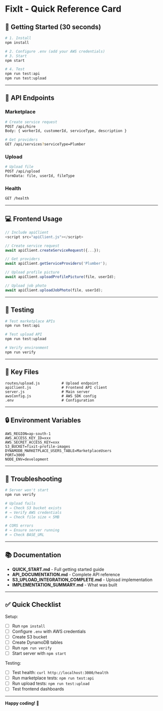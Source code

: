 # FixIt - Quick Reference Card

## 🚀 Getting Started (30 seconds)

```bash
# 1. Install
npm install

# 2. Configure .env (add your AWS credentials)
# 3. Start
npm start

# 4. Test
npm run test:api
npm run test:upload
```

---

## 📡 API Endpoints

### Marketplace
```bash
# Create service request
POST /api/hire
Body: { workerId, customerId, serviceType, description }

# Get providers
GET /api/services?serviceType=Plumber
```

### Upload
```bash
# Upload file
POST /api/upload
FormData: file, userId, fileType
```

### Health
```bash
GET /health
```

---

## 💻 Frontend Usage

```javascript
// Include apiClient
<script src="apiClient.js"></script>

// Create service request
await apiClient.createServiceRequest({...});

// Get providers
await apiClient.getServiceProviders('Plumber');

// Upload profile picture
await apiClient.uploadProfilePicture(file, userId);

// Upload job photo  
await apiClient.uploadJobPhoto(file, userId);
```

---

## 🧪 Testing

```bash
# Test marketplace APIs
npm run test:api

# Test upload API
npm run test:upload

# Verify environment
npm run verify
```

---

## 📁 Key Files

```
routes/upload.js          # Upload endpoint
apiClient.js              # Frontend API client
server.js                 # Main server
awsConfig.js              # AWS SDK config
.env                      # Configuration
```

---

## 🔒 Environment Variables

```env
AWS_REGION=ap-south-1
AWS_ACCESS_KEY_ID=xxx
AWS_SECRET_ACCESS_KEY=xxx
S3_BUCKET=fixit-profile-images
DYNAMODB_MARKETPLACE_USERS_TABLE=MarketplaceUsers
PORT=3000
NODE_ENV=development
```

---

## 🐛 Troubleshooting

```bash
# Server won't start
npm run verify

# Upload fails
# → Check S3 bucket exists
# → Verify AWS credentials
# → Check file size < 5MB

# CORS errors
# → Ensure server running
# → Check BASE_URL
```

---

## 📚 Documentation

- **QUICK_START.md** - Full getting started guide
- **API_DOCUMENTATION.md** - Complete API reference
- **S3_UPLOAD_INTEGRATION_COMPLETE.md** - Upload implementation
- **IMPLEMENTATION_SUMMARY.md** - What was built

---

## ✅ Quick Checklist

Setup:
- [ ] Run `npm install`
- [ ] Configure `.env` with AWS credentials
- [ ] Create S3 bucket
- [ ] Create DynamoDB tables
- [ ] Run `npm run verify`
- [ ] Start server with `npm start`

Testing:
- [ ] Test health: `curl http://localhost:3000/health`
- [ ] Run marketplace tests: `npm run test:api`
- [ ] Run upload tests: `npm run test:upload`
- [ ] Test frontend dashboards

---

**Happy coding! 🚀**
